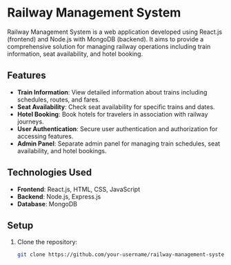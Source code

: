 # Railway Management System

Railway Management System is a web application developed using React.js (frontend) and Node.js with MongoDB (backend). It aims to provide a comprehensive solution for managing railway operations including train information, seat availability, and hotel booking.

## Features

- **Train Information**: View detailed information about trains including schedules, routes, and fares.
- **Seat Availability**: Check seat availability for specific trains and dates.
- **Hotel Booking**: Book hotels for travelers in association with railway journeys.
- **User Authentication**: Secure user authentication and authorization for accessing features.
- **Admin Panel**: Separate admin panel for managing train schedules, seat availability, and hotel bookings.

## Technologies Used

- **Frontend**: React.js, HTML, CSS, JavaScript
- **Backend**: Node.js, Express.js
- **Database**: MongoDB

## Setup

1. Clone the repository:

   ```bash
   git clone https://github.com/your-username/railway-management-system.git
